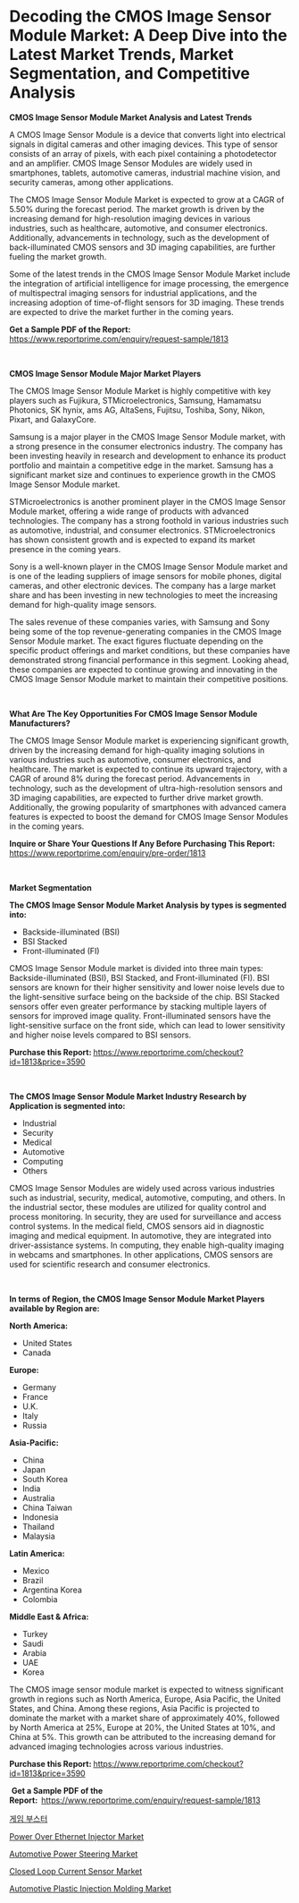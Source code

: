 <p><h1>Decoding the CMOS Image Sensor Module Market: A Deep Dive into the Latest Market Trends, Market Segmentation, and Competitive Analysis</h1></p><p><strong>CMOS Image Sensor Module Market Analysis and Latest Trends</strong></p>
<p><p>A CMOS Image Sensor Module is a device that converts light into electrical signals in digital cameras and other imaging devices. This type of sensor consists of an array of pixels, with each pixel containing a photodetector and an amplifier. CMOS Image Sensor Modules are widely used in smartphones, tablets, automotive cameras, industrial machine vision, and security cameras, among other applications.</p><p>The CMOS Image Sensor Module Market is expected to grow at a CAGR of 5.50% during the forecast period. The market growth is driven by the increasing demand for high-resolution imaging devices in various industries, such as healthcare, automotive, and consumer electronics. Additionally, advancements in technology, such as the development of back-illuminated CMOS sensors and 3D imaging capabilities, are further fueling the market growth.</p><p>Some of the latest trends in the CMOS Image Sensor Module Market include the integration of artificial intelligence for image processing, the emergence of multispectral imaging sensors for industrial applications, and the increasing adoption of time-of-flight sensors for 3D imaging. These trends are expected to drive the market further in the coming years.</p></p>
<p><strong>Get a Sample PDF of the Report:&nbsp;</strong> <a href="https://www.reportprime.com/enquiry/request-sample/1813">https://www.reportprime.com/enquiry/request-sample/1813</a></p>
<p>&nbsp;</p>
<p><strong>CMOS Image Sensor Module Major Market Players</strong></p>
<p><p>The CMOS Image Sensor Module Market is highly competitive with key players such as Fujikura, STMicroelectronics, Samsung, Hamamatsu Photonics, SK hynix, ams AG, AltaSens, Fujitsu, Toshiba, Sony, Nikon, Pixart, and GalaxyCore. </p><p>Samsung is a major player in the CMOS Image Sensor Module market, with a strong presence in the consumer electronics industry. The company has been investing heavily in research and development to enhance its product portfolio and maintain a competitive edge in the market. Samsung has a significant market size and continues to experience growth in the CMOS Image Sensor Module market.</p><p>STMicroelectronics is another prominent player in the CMOS Image Sensor Module market, offering a wide range of products with advanced technologies. The company has a strong foothold in various industries such as automotive, industrial, and consumer electronics. STMicroelectronics has shown consistent growth and is expected to expand its market presence in the coming years.</p><p>Sony is a well-known player in the CMOS Image Sensor Module market and is one of the leading suppliers of image sensors for mobile phones, digital cameras, and other electronic devices. The company has a large market share and has been investing in new technologies to meet the increasing demand for high-quality image sensors.</p><p>The sales revenue of these companies varies, with Samsung and Sony being some of the top revenue-generating companies in the CMOS Image Sensor Module market. The exact figures fluctuate depending on the specific product offerings and market conditions, but these companies have demonstrated strong financial performance in this segment. Looking ahead, these companies are expected to continue growing and innovating in the CMOS Image Sensor Module market to maintain their competitive positions.</p></p>
<p>&nbsp;</p>
<p><strong>What Are The Key Opportunities For CMOS Image Sensor Module Manufacturers?</strong></p>
<p><p>The CMOS Image Sensor Module market is experiencing significant growth, driven by the increasing demand for high-quality imaging solutions in various industries such as automotive, consumer electronics, and healthcare. The market is expected to continue its upward trajectory, with a CAGR of around 8% during the forecast period. Advancements in technology, such as the development of ultra-high-resolution sensors and 3D imaging capabilities, are expected to further drive market growth. Additionally, the growing popularity of smartphones with advanced camera features is expected to boost the demand for CMOS Image Sensor Modules in the coming years.</p></p>
<p><strong>Inquire or Share Your Questions If Any Before Purchasing This Report:</strong> <a href="https://www.reportprime.com/enquiry/pre-order/1813">https://www.reportprime.com/enquiry/pre-order/1813</a></p>
<p>&nbsp;</p>
<p><strong>Market Segmentation</strong></p>
<p><strong>The CMOS Image Sensor Module Market Analysis by types is segmented into:</strong></p>
<p><ul><li>Backside-illuminated (BSI)</li><li>BSI Stacked</li><li>Front-illuminated (FI)</li></ul></p>
<p><p>CMOS Image Sensor Module market is divided into three main types: Backside-illuminated (BSI), BSI Stacked, and Front-illuminated (FI). BSI sensors are known for their higher sensitivity and lower noise levels due to the light-sensitive surface being on the backside of the chip. BSI Stacked sensors offer even greater performance by stacking multiple layers of sensors for improved image quality. Front-illuminated sensors have the light-sensitive surface on the front side, which can lead to lower sensitivity and higher noise levels compared to BSI sensors.</p></p>
<p><strong>Purchase this Report:&nbsp;</strong><a href="https://www.reportprime.com/checkout?id=1813&price=3590">https://www.reportprime.com/checkout?id=1813&price=3590</a></p>
<p>&nbsp;</p>
<p><strong>The CMOS Image Sensor Module Market Industry Research by Application is segmented into:</strong></p>
<p><ul><li>Industrial</li><li>Security</li><li>Medical</li><li>Automotive</li><li>Computing</li><li>Others</li></ul></p>
<p><p>CMOS Image Sensor Modules are widely used across various industries such as industrial, security, medical, automotive, computing, and others. In the industrial sector, these modules are utilized for quality control and process monitoring. In security, they are used for surveillance and access control systems. In the medical field, CMOS sensors aid in diagnostic imaging and medical equipment. In automotive, they are integrated into driver-assistance systems. In computing, they enable high-quality imaging in webcams and smartphones. In other applications, CMOS sensors are used for scientific research and consumer electronics.</p></p>
<p>&nbsp;</p>
<p><strong>In terms of Region, the CMOS Image Sensor Module Market Players available by Region are:</strong></p>
<p>
    <p> <strong> North America: </strong>
        <ul>
            <li>United States</li>
            <li>Canada</li>
        </ul>
        </p> 
    <p> <strong> Europe: </strong>
        <ul>
            <li>Germany</li>
            <li>France</li>
            <li>U.K.</li>
            <li>Italy</li>
            <li>Russia</li>
        </ul>
        </p> 
    <p> <strong> Asia-Pacific: </strong>
        <ul>
            <li>China</li>
            <li>Japan</li>
            <li>South Korea</li>
            <li>India</li>
            <li>Australia</li>
            <li>China Taiwan</li>
            <li>Indonesia</li>
            <li>Thailand</li>
            <li>Malaysia</li>
        </ul>
        </p> 
    <p> <strong> Latin America: </strong>
        <ul>
            <li>Mexico</li>
            <li>Brazil</li>
            <li>Argentina Korea</li>
            <li>Colombia</li>
        </ul>
        </p> 
    <p> <strong> Middle East & Africa: </strong>
        <ul>
            <li>Turkey</li>
            <li>Saudi</li>
            <li>Arabia</li>
            <li>UAE</li>
            <li>Korea</li>
        </ul>
    </p>
    </p>
<p><p>The CMOS image sensor module market is expected to witness significant growth in regions such as North America, Europe, Asia Pacific, the United States, and China. Among these regions, Asia Pacific is projected to dominate the market with a market share of approximately 40%, followed by North America at 25%, Europe at 20%, the United States at 10%, and China at 5%. This growth can be attributed to the increasing demand for advanced imaging technologies across various industries.</p></p>
<p><strong>Purchase this Report: </strong><a href="https://www.reportprime.com/checkout?id=1813&price=3590">https://www.reportprime.com/checkout?id=1813&price=3590</a></p>
<p>&nbsp;<strong>Get a Sample PDF of the Report:&nbsp;&nbsp;</strong><a href="https://www.reportprime.com/enquiry/request-sample/1813">https://www.reportprime.com/enquiry/request-sample/1813</a></p>
<p><strong></strong></p>
<p><p><a href="https://github.com/PercyHagernes9778/Market-Research-Report-List-1/blob/main/88118159644.md">게임 부스터</a></p><p><a href="https://github.com/WillieWoodard/Market-Research-Report-List-4/blob/main/power-over-ethernet-injector-market.md">Power Over Ethernet Injector Market</a></p><p><a href="https://issuu.com/reportprime-2/docs/automotive-power-steering-market-size-2030.pptx">Automotive Power Steering Market</a></p><p><a href="https://github.com/marloy8/Market-Research-Report-List-3/blob/main/closed-loop-current-sensor-market.md">Closed Loop Current Sensor Market</a></p><p><a href="https://issuu.com/reportprime-2/docs/automotive-plastic-injection-molding-market-size-2">Automotive Plastic Injection Molding Market</a></p></p>
